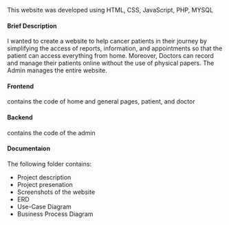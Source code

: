 This website was developed using HTML, CSS, JavaScript, PHP, MYSQL
#### Brief Description
I wanted to create a website to help cancer patients in their journey by simplifying the access of reports, information, and appointments so that the patient can access everything from home.
Moreover, Doctors can record and manage their patients online without the use of physical papers.
The Admin manages the entire website.
#### Frontend
contains the code of home and general pages, patient, and doctor
#### Backend
contains the code of the admin
#### Documentaion
The following folder contains:
- Project description
- Project presenation
- Screenshots of the website
- ERD
- Use-Case Diagram
- Business Process Diagram
